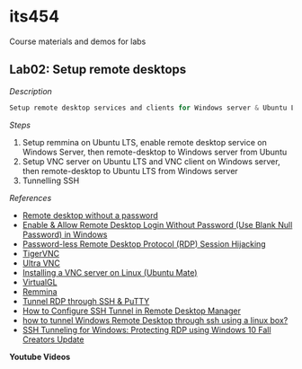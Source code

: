 # its454
Course materials and demos for labs


## Lab02: Setup remote desktops

_Description_
```c
Setup remote desktop services and clients for Windows server & Ubuntu LTS.
```

_Steps_

1. Setup remmina on Ubuntu LTS, enable remote desktop service on Windows Server, then remote-desktop to Windows server from Ubuntu
2. Setup VNC server on Ubuntu LTS and VNC client on Windows server, then remote-desktop to Ubuntu LTS from Windows server
3. Tunnelling SSH




_References_
* [Remote desktop without a password](https://superuser.com/questions/106917/remote-desktop-without-a-password)
* [Enable & Allow Remote Desktop Login Without Password (Use Blank Null Password) in Windows](https://techjourney.net/enable-allow-remote-desktop-login-without-password-use-blank-null-password-in-windows-10-8-7-vista-xp/)
* [Password-less Remote Desktop Protocol (RDP) Session Hijacking](https://niiconsulting.com/checkmate/2018/09/passwordless-rdp-session-hijacking/)
* [TigerVNC](https://tigervnc.org/)
* [Ultra VNC](https://www.uvnc.com/)
* [Installing a VNC server on Linux (Ubuntu Mate)](http://simostro.synology.me/simone/2018/02/09/installing-a-vnc-server-on-linux-ubuntu-mate/)
* [VirtualGL](https://virtualgl.org/)
* [Remmina](https://remmina.org/)
* [Tunnel RDP through SSH & PuTTY](https://www.saotn.org/tunnel-rdp-through-ssh/)
* [How to Configure SSH Tunnel in Remote Desktop Manager](https://blog.devolutions.net/2016/10/how-to-configure-ssh-tunnel-in-remote-desktop-manager)
* [how to tunnel Windows Remote Desktop through ssh using a linux box?](https://serverfault.com/questions/200249/how-to-tunnel-windows-remote-desktop-through-ssh-using-a-linux-box)
* [SSH Tunneling for Windows: Protecting RDP using Windows 10 Fall Creators Update](https://blog.netnerds.net/2017/12/updated-ssh-tunneling-for-windows-people-protecting-remote-desktop/)

**Youtube Videos** 

